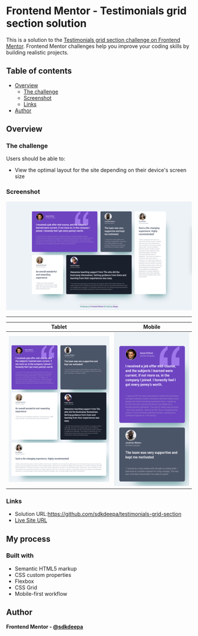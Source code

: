 # Frontend Mentor - Testimonials grid section solution

This is a solution to the [Testimonials grid section challenge on Frontend Mentor](https://www.frontendmentor.io/challenges/testimonials-grid-section-Nnw6J7Un7). Frontend Mentor challenges help you improve your coding skills by building realistic projects. 

## Table of contents

- [Overview](#overview)
  - [The challenge](#the-challenge)
  - [Screenshot](#screenshot)
  - [Links](#links)
- [Author](#author)


## Overview

### The challenge

Users should be able to:

- View the optimal layout for the site depending on their device's screen size

### Screenshot

![Desktop](/screenshots/Desktop.png)

<hr>

Tablet            |  Mobile
:-------------------------:|:-------------------------:
![Tablet](screenshots/Tablet.png)  |  ![Mobile](screenshots/Mobile.png)


### Links

- Solution URL:https://github.com/sdkdeepa/testimonials-grid-section
- [Live Site URL](https://sdkdeepa.github.io/testimonials-grid-section/)

## My process
### Built with

- Semantic HTML5 markup
- CSS custom properties
- Flexbox
- CSS Grid
- Mobile-first workflow

## Author

**Frontend Mentor - [@sdkdeepa](https://www.frontendmentor.io/profile/sdkdeepa)**
